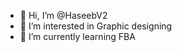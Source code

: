 - 👋 Hi, I’m @HaseebV2
- 👀 I’m interested in Graphic designing
- 🌱 I’m currently learning FBA

<!---
HaseebV2/HaseebV2 is a ✨ special ✨ repository because its `README.md` (this file) appears on your GitHub profile.

--->
